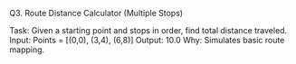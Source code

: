 Q3. Route Distance Calculator (Multiple Stops)

Task: Given a starting point and stops in order, find total distance traveled.
Input: Points = [(0,0), (3,4), (6,8)]
Output: 10.0
Why: Simulates basic route mapping.